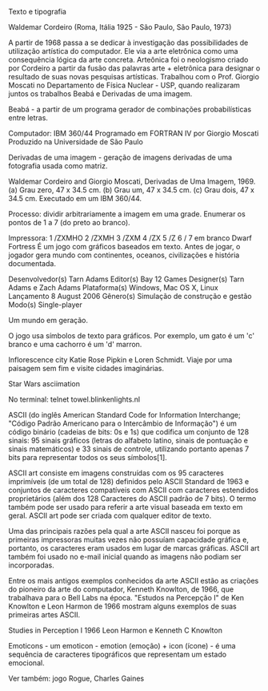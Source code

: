 Texto e tipografia

Waldemar Cordeiro (Roma, Itália 1925 - São Paulo, São Paulo, 1973)

A partir de 1968 passa a se dedicar à investigação das possibilidades de utilização artística do computador. Ele via a arte eletrônica como uma consequência lógica da arte concreta.
Arteônica foi o neologismo criado por Cordeiro a partir da fusão das palavras arte + eletrônica para designar o resultado de suas novas pesquisas artísticas. 
Trabalhou com o Prof. Giorgio Moscati no Departamento de Física Nuclear - USP, quando realizaram juntos os trabalhos Beabá e Derivadas de uma imagem. 

Beabá - a partir de um programa gerador de combinações probabilísticas entre letras. 

Computador: IBM 360/44
Programado em FORTRAN IV por Giorgio Moscati
Produzido na Universidade de São Paulo

Derivadas de uma imagem - geração de imagens derivadas de uma fotografia usada como matriz.

Waldemar Cordeiro and Giorgio Moscati, Derivadas de Uma Imagem, 1969. (a) Grau zero, 47 x 34.5 cm. (b) Grau um, 47 x 34.5 cm. (c) Grau dois, 47 x 34.5 cm. Executado em um IBM 360/44.

Processo: dividir arbitrariamente a imagem em uma grade. Enumerar os pontos de 1 a 7 (do preto ao branco). 


Impressora:
1 /ZXMHO
2 /ZXMH
3 /ZXM
4 /ZX
5 /Z
6 /
7 em branco
Dwarf Fortress
É um jogo com gráficos baseados em texto. Antes de jogar, o jogador gera mundo com continentes, oceanos, civilizações e história documentada.

Desenvolvedor(s) Tarn Adams
Editor(s)	Bay 12 Games
Designer(s)	Tarn Adams e Zach Adams
Plataforma(s)	Windows, Mac OS X, Linux
Lançamento	8 August 2006
Gênero(s)	Simulação de construção e gestão
Modo(s)	Single-player


Um mundo em geração.




O jogo usa símbolos de texto para gráficos. Por exemplo, um gato é um 'c' branco e uma cachorro é um 'd' marron. 

Inflorescence city
Katie Rose Pipkin e Loren Schmidt.
Viaje por uma paisagem sem fim e visite cidades imaginárias.

Star Wars asciimation

No terminal: telnet towel.blinkenlights.nl





ASCII (do inglês American Standard Code for Information Interchange; "Código Padrão Americano para o Intercâmbio de Informação") é um código binário (cadeias de bits: 0s e 1s) que codifica um conjunto de 128 sinais: 95 sinais gráficos (letras do alfabeto latino, sinais de pontuação e sinais matemáticos) e 33 sinais de controle, utilizando portanto apenas 7 bits para representar todos os seus símbolos[1].

ASCII art consiste em imagens construídas com os 95 caracteres imprimíveis (de um total de 128) definidos pelo ASCII Standard de 1963 e conjuntos de caracteres compatíveis com ASCII com caracteres estendidos proprietários (além dos 128 Caracteres do ASCII padrão de 7 bits). O termo também pode ser usado para referir a arte visual baseada em texto em geral. ASCII art pode ser criada com qualquer editor de texto.

Uma das principais razões pela qual a arte ASCII nasceu foi porque as primeiras impressoras muitas vezes não possuíam capacidade gráfica e, portanto, os caracteres eram usados ​​em lugar de marcas gráficas. ASCII art também foi usado no e-mail inicial quando as imagens não podiam ser incorporadas.

Entre os mais antigos exemplos conhecidos da arte ASCII estão as criações do pioneiro da arte do computador, Kenneth Knowlton, de 1966, que trabalhava para o Bell Labs na época. "Estudos na Percepção I" de Ken Knowlton e Leon Harmon de 1966 mostram alguns exemplos de suas primeiras artes ASCII.


Studies in Perception I 1966 
Leon Harmon e Kenneth C Knowlton

Emoticons - um emoticon - emotion (emoção) + icon (ícone) - é uma sequência de caracteres tipográficos que representam um estado emocional.

Ver também: jogo Rogue, Charles Gaines
